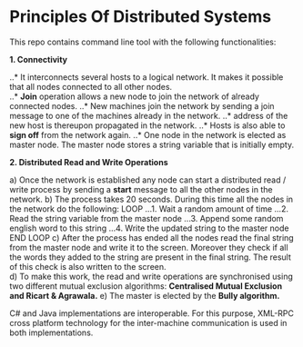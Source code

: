 # Principles Of Distributed Systems

This repo contains command line tool with the following functionalities:

**1. Connectivity**

..* It interconnects several hosts to a logical network. It makes it possible that all nodes connected to all other nodes.  
..* **Join** operation allows a new node to join the network of already connected nodes.
..* New machines join the network by sending a join message to one of the machines already in the network. 
..* address of the new host is thereupon propagated in the network.
..* Hosts is also able to **sign off** from the network again.
..* One node in the network is elected as master node. The master node stores a string variable that is initially empty.

**2. Distributed Read and Write Operations**

a) Once the network is established any node can start a distributed read / write process by 
sending a **start** message to all the other nodes in the network. 
b) The  process  takes  20  seconds.  During  this  time  all  the  nodes 
in  the  network  do  the following: 
LOOP
...1.   Wait a random amount of time 
...2.  Read the string variable from the master node 
...3. Append some random english word to this string 
...4.  Write the updated string to the master node 
END LOOP
c) After the process has ended all the nodes read the final string from the master node and write  it  to  the  screen.
Moreover  they  check  if  all  the  words  they  added  to  the  string  are present in the final string.
The result of this check is also written to the screen.  
d) To make this work, the read and write operations are synchronised using two  different  mutual 
exclusion algorithms: **Centralised Mutual Exclusion and Ricart & Agrawala.**
e) The master is elected by the **Bully algorithm.**

C# and Java implementations  are  interoperable.  For  this  purpose,  XML-RPC cross platform technology 
for the inter-machine communication is used in both implementations.
